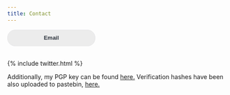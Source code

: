 ```yaml
---
title: Contact
---
```


<div><!--[if mso]>
  <v:roundrect xmlns:v="urn:schemas-microsoft-com:vml" xmlns:w="urn:schemas-microsoft-com:office:word" href="http://" style="height:36px;v-text-anchor:middle;width:200px;" arcsize="50%" strokecolor="#e6e6e8" fillcolor="#ececec">
    <w:anchorlock/>
    <center style="color:#2f353e;font-family:sans-serif;font-size:13px;font-weight:bold;">Show me the button!</center>
  </v:roundrect>
<![endif]--><a rel="noopener" rel="noreferrer" href="mailto:blog@jonlu.ca"
style="background-color:#ececec;border:1px solid #e6e6e8;border-radius:18px;color:#2f353e;display:inline-block;font-family:sans-serif;font-size:13px;font-weight:bold;line-height:36px;text-align:center;text-decoration:none;width:200px;-webkit-text-size-adjust:none;mso-hide:all;">Email</a></div>
<br>

{% include twitter.html %}

<p>Additionally, my PGP key can be found <a href="https://jonlu.ca/assets/public.asc">here.</a> Verification hashes
have been also uploaded to pastebin, <a rel="noopener" rel="noreferrer" href="https://pastebin.com/kVACTX5Y"> here. </a></p>
